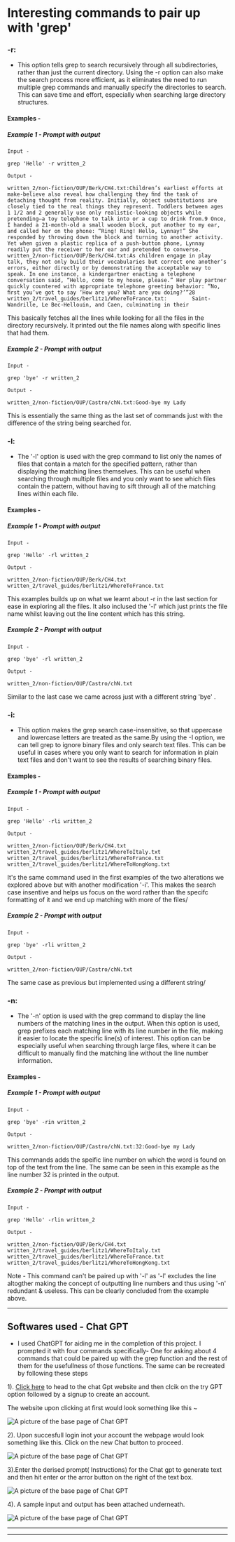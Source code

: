# Interesting commands to pair up with 'grep'



### -r: 
- This option tells grep to search recursively through all subdirectories, rather than just the current directory. Using the -r option can also make the search process more efficient, as it eliminates the need to run multiple grep commands and manually specify the directories to search. This can save time and effort, especially when searching large directory structures.


#### Examples -


##### Example 1 - Prompt with output 
```
Input - 

grep 'Hello' -r written_2

Output -

written_2/non-fiction/OUP/Berk/CH4.txt:Children’s earliest efforts at make-believe also reveal how challenging they ﬁnd the task of detaching thought from reality. Initially, object substitutions are closely tied to the real things they represent. Toddlers between ages 1 1/2 and 2 generally use only realistic-looking objects while pretending—a toy telephone to talk into or a cup to drink from.9 Once, I handed a 21-month-old a small wooden block, put another to my ear, and called her on the phone: “Ring! Ring! Hello, Lynnay!” She responded by throwing down the block and turning to another activity. Yet when given a plastic replica of a push-button phone, Lynnay readily put the receiver to her ear and pretended to converse.
written_2/non-fiction/OUP/Berk/CH4.txt:As children engage in play talk, they not only build their vocabularies but correct one another’s errors, either directly or by demonstrating the acceptable way to speak. In one instance, a kindergartner enacting a telephone conversation said, “Hello, come to my house, please.” Her play partner quickly countered with appropriate telephone greeting behavior: “No, ﬁrst you’ve got to say ‘How are you? What are you doing?’”28
written_2/travel_guides/berlitz1/WhereToFrance.txt:        Saint-Wandrille, Le Bec-Hellouin, and Caen, culminating in their

```
This basically fetches all the lines while looking for all the files in the directory recursively. It printed out the file names along with specific lines that had them.


##### Example 2 - Prompt with output 
```
Input -

grep 'bye' -r written_2

Output -

written_2/non-fiction/OUP/Castro/chN.txt:Good-bye my Lady

```
This is essentially the same thing as the last set of commands just with the difference of the string being searched for.




### -l: 
- The '-l' option is used with the grep command to list only the names of files that contain a match for the specified pattern, rather than displaying the matching lines themselves. This can be useful when searching through multiple files and you only want to see which files contain the pattern, without having to sift through all of the matching lines within each file.

#### Examples -


##### Example 1 - Prompt with output 
```
Input -

grep 'Hello' -rl written_2

Output -

written_2/non-fiction/OUP/Berk/CH4.txt
written_2/travel_guides/berlitz1/WhereToFrance.txt

```

This examples builds up on what we learnt about -r in the last section for ease in exploring all the files. It also inclused the '-l' which just prints the file name whilst leaving out the line content which has this string.


##### Example 2 - Prompt with output 
```
Input - 

grep 'bye' -rl written_2

Output -

written_2/non-fiction/OUP/Castro/chN.txt

```

Similar to the last case we came across just with a different string 'bye' .




### -i: 
- This option makes the grep search case-insensitive, so that uppercase and lowercase letters are treated as the same.By using the -I option, we can tell grep to ignore binary files and only search text files. This can be useful in cases where you only want to search for information in plain text files and don't want to see the results of searching binary files.


#### Examples -

##### Example 1 - Prompt with output 
```
Input - 

grep 'Hello' -rli written_2

Output -

written_2/non-fiction/OUP/Berk/CH4.txt
written_2/travel_guides/berlitz1/WhereToItaly.txt
written_2/travel_guides/berlitz1/WhereToFrance.txt
written_2/travel_guides/berlitz1/WhereToHongKong.txt

```
It's the same command used in the first examples of the two alterations we explored above but with another modification '-i'. This makes the search case insentive and helps us focus on the word rather than the specifc formatting of it and we end up matching with more of the files/


##### Example 2 - Prompt with output 
```
Input - 

grep 'bye' -rli written_2

Output -

written_2/non-fiction/OUP/Castro/chN.txt

```

The same case as previous but implemented using a different string/





### -n: 
- The '-n' option is used with the grep command to display the line numbers of the matching lines in the output. When this option is used, grep prefixes each matching line with its line number in the file, making it easier to locate the specific line(s) of interest. This option can be especially useful when searching through large files, where it can be difficult to manually find the matching line without the line number information.


#### Examples -

##### Example 1 - Prompt with output 
```
Input -

grep 'bye' -rin written_2

Output -

written_2/non-fiction/OUP/Castro/chN.txt:32:Good-bye my Lady

```

This commands adds the speific line number on which the word is found on top of the text from the line. The same can be seen in this example as the line number 32 is printed in the output.


##### Example 2 - Prompt with output 
```
Input - 

grep 'Hello' -rlin written_2

Output - 

written_2/non-fiction/OUP/Berk/CH4.txt
written_2/travel_guides/berlitz1/WhereToItaly.txt
written_2/travel_guides/berlitz1/WhereToFrance.txt
written_2/travel_guides/berlitz1/WhereToHongKong.txt

```

Note - This command can't be paired up with '-l' as '-l' excludes the line altogther making the concept of outputting line numbers and thus using '-n' redundant & useless. This can be clearly concluded from the example above.





***

## Softwares used - Chat GPT


- I used ChatGPT for aiding me in the completion of this project. I prompted it with four commands specifically-  One for asking about 4 commands that could be paired up with the grep function and the rest of them for the usefullness of those functions. The same can be recreated by following these steps 



1). [Click here](https://openai.com/blog/chatgpt/) to head to the chat Gpt website and then clcik on the try GPT option followed by a signup to create an account. 

The website upon clicking at first would look something like this ~

![A picture of the base page of Chat GPT](chatgpt.png)



2). Upon succesfull login inot your account the webpage would look something like this. Click on the new Chat button to proceed.

![A picture of the base page of Chat GPT](chatgpt2.png)



3).Enter the derised prompt( Instructions) for the Chat gpt to generate text and then hit enter or the arror button on the right of the text box.

![A picture of the base page of Chat GPT](chatgpt3.png)



4). A sample input and output has been attached underneath. 

![A picture of the base page of Chat GPT](chatgpt4.png)



***
***



